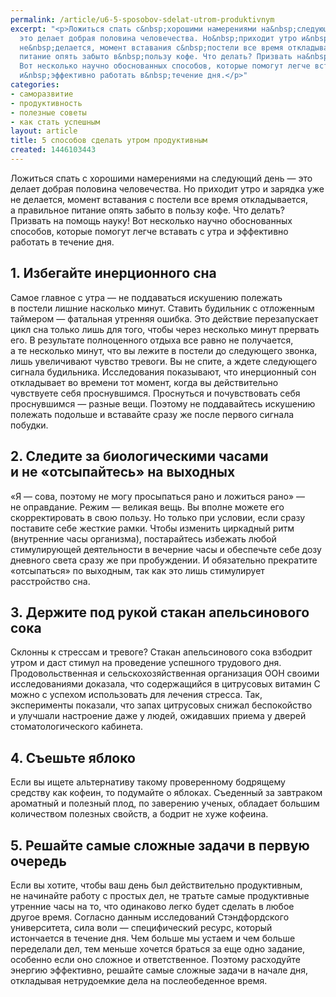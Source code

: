 ```yaml
---
permalink: /article/u6-5-sposobov-sdelat-utrom-produktivnym
excerpt: "<p>Ложиться спать с&nbsp;хорошими намерениями на&nbsp;следующий день&nbsp;—
  это делает добрая половина человечества. Но&nbsp;приходит утро и&nbsp;зарядка уже
  не&nbsp;делается, момент вставания с&nbsp;постели все время откладывается, а&nbsp;правильное
  питание опять забыто в&nbsp;пользу кофе. Что делать? Призвать на&nbsp;помощь науку!
  Вот несколько научно обоснованных способов, которые помогут легче вставать с&nbsp;утра
  и&nbsp;эффективно работать в&nbsp;течение дня.</p>"
categories:
- саморазвитие
- продуктивность
- полезные советы
- как стать успешным
layout: article
title: 5 способов сделать утром продуктивным
created: 1446103443
---
```

Ложиться спать с хорошими намерениями на следующий день — это делает добрая половина человечества. Но приходит утро и зарядка уже не делается, момент вставания с постели все время откладывается, а правильное питание опять забыто в пользу кофе. Что делать? Призвать на помощь науку! Вот несколько научно обоснованных способов, которые помогут легче вставать с утра и эффективно работать в течение дня.

## 1. Избегайте инерционного сна ##

Самое главное с утра — не поддаваться искушению полежать в постели лишние насколько минут. Ставить будильник с отложенным таймером — фатальная утренняя ошибка. Это действие перезапускает цикл сна только лишь для того, чтобы через несколько минут прервать его. В результате полноценного отдыха все равно не получается, а те несколько минут, что вы лежите в постели до следующего звонка, лишь увеличивают чувство тревоги. Вы не спите, а ждете следующего сигнала будильника. Исследования показывают, что инерционный сон откладывает во времени тот момент, когда вы действительно чувствуете себя проснувшимся. Проснуться и почувствовать себя проснувшимся — разные вещи. Поэтому не поддавайтесь искушению полежать подольше и вставайте сразу же после первого сигнала побудки.

## 2. Следите за биологическими часами и не «отсыпайтесь» на выходных ##

«Я — сова, поэтому не могу просыпаться рано и ложиться рано» — не оправдание. Режим — великая вещь. Вы вполне можете его скорректировать в свою пользу. Но только при условии, если сразу поставите себе жесткие рамки. Чтобы изменить циркадный ритм (внутренние часы организма), постарайтесь избежать любой стимулирующей деятельности в вечерние часы и обеспечьте себе дозу дневного света сразу же при пробуждении. И обязательно прекратите «отсыпаться» по выходным, так как это лишь стимулирует расстройство сна.

## 3. Держите под рукой стакан апельсинового сока ##

Склонны к стрессам и тревоге? Стакан апельсинового сока взбодрит утром и даст стимул на проведение успешного трудового дня. Продовольственная и сельскохозяйственная организация ООН своими исследованиями доказала, что содержащийся в цитрусовых витамин С можно с успехом использовать для лечения стресса. Так, эксперименты показали, что запах цитрусовых снижал беспокойство и улучшали настроение даже у людей, ожидавших приема у дверей стоматологического кабинета.

## 4. Съешьте яблоко ##

Если вы ищете альтернативу такому проверенному бодрящему средству как кофеин, то подумайте о яблоках. Съеденный за завтраком ароматный и полезный плод, по заверению ученых, обладает большим количеством полезных свойств, а бодрит не хуже кофеина.

## 5. Решайте самые сложные задачи в первую очередь ##

Если вы хотите, чтобы ваш день был действительно продуктивным, не начинайте работу с простых дел, не тратьте самые продуктивные утренние часы на то, что одинаково легко будет сделать в любое другое время. Согласно данным исследований Стэндфордского университета, сила воли — специфический ресурс, который истончается в течение дня. Чем больше мы устаем и чем больше переделали дел, тем меньше хочется браться за еще одно задание, особенно если оно сложное и ответственное. Поэтому расходуйте энергию эффективно, решайте самые сложные задачи в начале дня, откладывая нетрудоемкие дела на послеобеденное время.
